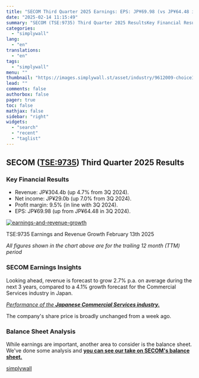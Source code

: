 ```yaml
---
title: "SECOM Third Quarter 2025 Earnings: EPS: JP¥69.98 (vs JP¥64.48 in 3Q 2024)"
date: "2025-02-14 11:15:49"
summary: "SECOM (TSE:9735) Third Quarter 2025 ResultsKey Financial Results Revenue: JP¥304.4b (up 4.7% from 3Q 2024). Net income: JP¥29.0b (up 7.0% from 3Q 2024). Profit margin: 9.5% (in line with 3Q 2024). EPS: JP¥69.98 (up from JP¥64.48 in 3Q 2024). TSE:9735 Earnings and Revenue Growth February 13th 2025 All figures shown..."
categories:
  - "simplywall"
lang:
  - "en"
translations:
  - "en"
tags:
  - "simplywall"
menu: ""
thumbnail: "https://images.simplywall.st/asset/industry/9612009-choice1-main-header/1585186932143"
lead: ""
comments: false
authorbox: false
pager: true
toc: false
mathjax: false
sidebar: "right"
widgets:
  - "search"
  - "recent"
  - "taglist"
---
```


SECOM ([TSE:9735](https://simplywall.st/stocks/jp/commercial-services/tse-9735/secom-shares)) Third Quarter 2025 Results
------------------------------------------------------------------------------------------------------------------------

### Key Financial Results

* Revenue: JP¥304.4b (up 4.7% from 3Q 2024).
* Net income: JP¥29.0b (up 7.0% from 3Q 2024).
* Profit margin: 9.5% (in line with 3Q 2024).
* EPS: JP¥69.98 (up from JP¥64.48 in 3Q 2024).

[![earnings-and-revenue-growth](https://images.simplywall.st/asset/chart/874370-earnings-and-revenue-growth-1-dark/1739490540243)](https://simplywall.st/stocks/jp/commercial-services/tse-9735/secom-shares/future)

TSE:9735 Earnings and Revenue Growth February 13th 2025

*All figures shown in the chart above are for the trailing 12 month (TTM) period*

### SECOM Earnings Insights

Looking ahead, revenue is forecast to grow 2.7% p.a. on average during the next 3 years, compared to a 4.1% growth forecast for the Commercial Services industry in Japan.

*[Performance of the **Japanese Commercial Services industry.**](https://simplywall.st/markets/jp/industrials/commercial-services)*

The company's share price is broadly unchanged from a week ago.

### Balance Sheet Analysis

While earnings are important, another area to consider is the balance sheet. We've done some analysis and [**you can see our take on SECOM's balance sheet.**](https://simplywall.st/stocks/jp/commercial-services/tse-9735/secom-shares/health)

[simplywall](https://simplywall.st/stocks/jp/commercial-services/tse-9735/secom-shares/news/secom-third-quarter-2025-earnings-eps-jp6998-vs-jp6448-in-3q)
